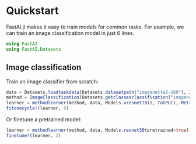 # Quickstart

FastAI.jl makes it easy to train models for common tasks. For example, we can train an image classification model in just 6 lines.

```julia
using FastAI
using FastAI.Datasets
```

## Image classification

Train an image classifier from scratch:

```julia
data = Datasets.loadtaskdata(Datasets.datasetpath("imagenette2-160"), ImageClassification)
method = ImageClassification(Datasets.getclassesclassification("imagenette2-160"), (160, 160))
learner = methodlearner(method, data, Models.xresnet18(), ToGPU(), Metrics(accuracy))
fitonecycle!(learner, 5)
```

Or finetune a pretrained model:

```julia
learner = methodlearner(method, data, Models.resnet50(pretrained=true))
finetune!(learner, 3)
```